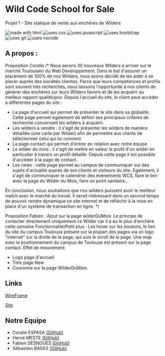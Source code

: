 # Wild Code School for Sale

Projet 1 - Site statique de vente aux enchères de Wilders

<img  src="https://img.shields.io/badge/Uses-HTML-e44c21"  alt="made with html">  <img  src="https://img.shields.io/badge/Uses-CSS-274ee4"  alt="uses css">  <img  src="https://img.shields.io/badge/Uses-JS-efd81e"  alt="uses javascript">  <img  src="https://img.shields.io/badge/Uses-Bootstrap-543b79"  alt="uses bootstrap">  <img  src="https://img.shields.io/badge/Uses-Git-red.svg"  alt="uses git">  <img  src="https://img.shields.io/badge/Uses-VS Code-22a1eb"  alt="uses vscode">

## A propos :

Proposition Coralie /*
Nous serons 30 nouveaux Wilders à arriver sur le marché Toulousain du Web Developpement.
Dans le but d'assurer un placement de 100% de nos Wilders, nous avons décidé de les aider à se placer auprès des sociétés clientes.
Parce que leurs compétences et profils sont souvent très recherchés, nous laissons l'opportunité à nos clients de générer des enchères sur leurs Wilders favoris et de les acquérir au meilleur rapport qualité/prix.
Depuis l'accueil du site, le client peut accéder à différentes pages du site :
- La page d'accueil qui permet de présenter le site dans sa globalité. Cette page permet également de définir ses principaux critères de recherche concernant les wilders à acquérir.
- Les wilders à vendre : il s'agit de présenter les wilders de manière détaillée (une carte par Wilder) afin de permettre aux clients de sélectionner celui qui lui convient
- La page contact qui permet d'entrer en relation avec notre équipe
- Le wilder du mois : il s'agit de mettre en valeur le profil d'un wilder en particulier à travers un profil détaillé. Depuis cette page il est possible d'accéder à la page de contact.
- Les news : cette page permet au campus de communiquer sur des sujets d'actualité auprès de ses clients et visiteurs du site. Egalement, il s'agit de communiquer le calendrier des événements WCS, faire le lien avec la page du Wilder du Mois, faire un point sanitaire...


En conclusion, nous souhaitons que nos wilders puissent avoir le meilleur match avec le marché du travail. 
Il serait intéressant dans un second temps de pouvoir rendre dynamique ce site internet et de réfléchir à la mise en place d'un système de transaction en ligne.
*/

Proposition Fabien :
Ajout sur la page wilderDuMois: Le principe de contacter directement uniquement ce Wilder car il à eu le plus d'enchère cette semaine
Fonctionnalité/Petit plus : Les hover sur les boutons, le lien du site du campus Toulouse présent sur la plupart des pages via un logo "internet" sur la droite de la page, qui suis le scroll de la page. 
Une map avec le positionnement du campus de Toulouse est présent sur la page contact. 
Effet de mouvement: 
- Logo page d'accueil
- Titre page New
- Couronne sur la page WilderDuMois. 

## Links

[WireFrame](http://wireframepro.mockflow.com/view/M8544a8a3684caba63d8df04a09ba7f8a1601374661160#/page/27ec8547002e4c2fa2f0eeca6d435116)

[Site](https://fabiend31.github.io/Projet1/)

## Notre Equipe

- Coralie ESPASA [(GitHub)](https://github.com/CoralieEspasa)
- Hervé MESTE [(GitHub)](https://github.com/gloups31)
- Fabien DESNOUES [(GitHub)](https://github.com/FabienD31)
- Sébastien BAGES [(GitHub)](https://github.com/sebastienbages)
